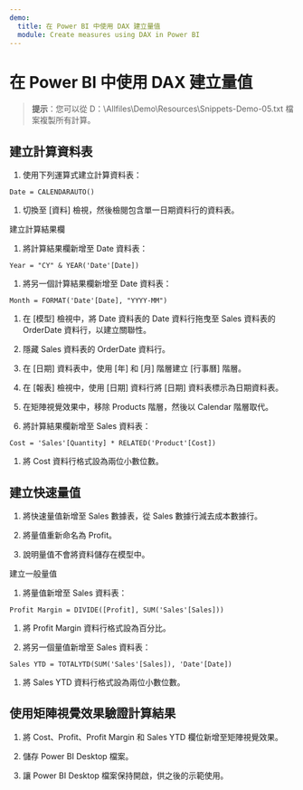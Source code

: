 ```yaml
---
demo:
  title: 在 Power BI 中使用 DAX 建立量值
  module: Create measures using DAX in Power BI
---
```

# 在 Power BI 中使用 DAX 建立量值

> **提示**：您可以從 D：\Allfiles\Demo\Resources\Snippets-Demo-05.txt 檔案複製所有計算。

## 建立計算資料表

1. 使用下列運算式建立計算資料表：

```dax
Date = CALENDARAUTO()
```

1. 切換至 [資料] 檢視，然後檢閱包含單一日期資料行的資料表。

建立計算結果欄

1. 將計算結果欄新增至 Date 資料表：

```dax
Year = "CY" & YEAR('Date'[Date])
```

1. 將另一個計算結果欄新增至 Date 資料表：

```dax
Month = FORMAT('Date'[Date], "YYYY-MM")
```

1. 在 [模型] 檢視中，將 Date 資料表的 Date 資料行拖曳至 Sales 資料表的 OrderDate 資料行，以建立關聯性。

1. 隱藏 Sales 資料表的 OrderDate 資料行。

1. 在 [日期] 資料表中，使用 [年] 和 [月] 階層建立 [行事曆] 階層。

1. 在 [報表] 檢視中，使用 [日期] 資料行將 [日期] 資料表標示為日期資料表。

1. 在矩陣視覺效果中，移除 Products 階層，然後以 Calendar 階層取代。

1. 將計算結果欄新增至 Sales 資料表：

```dax
Cost = 'Sales'[Quantity] * RELATED('Product'[Cost])
```

1. 將 Cost 資料行格式設為兩位小數位數。

## 建立快速量值

1. 將快速量值新增至 Sales 數據表，從 Sales 數據行減去成本數據行。

1. 將量值重新命名為 Profit。

1. 說明量值不會將資料儲存在模型中。

建立一般量值

1. 將量值新增至 Sales 資料表：

```dax
Profit Margin = DIVIDE([Profit], SUM('Sales'[Sales]))
```

1. 將 Profit Margin 資料行格式設為百分比。

1. 將另一個量值新增至 Sales 資料表：

```dax
Sales YTD = TOTALYTD(SUM('Sales'[Sales]), 'Date'[Date])
```

1. 將 Sales YTD 資料行格式設為兩位小數位數。

## 使用矩陣視覺效果驗證計算結果

1. 將 Cost、Profit、Profit Margin 和 Sales YTD 欄位新增至矩陣視覺效果。

1. 儲存 Power BI Desktop 檔案。

1. 讓 Power BI Desktop 檔案保持開啟，供之後的示範使用。
